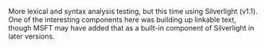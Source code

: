 More lexical and syntax analysis testing, but this time using Silverlight (v1.1).  One of the interesting components here was building up linkable text, though MSFT may have added that as a built-in component of Silverlight in later versions.